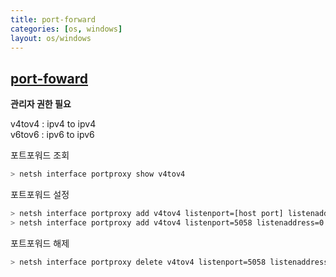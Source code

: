 ```yaml
---
title: port-forward
categories: [os, windows]
layout: os/windows
---
```


## [port-foward](https://docs.microsoft.com/ko-kr/windows-server/networking/technologies/netsh/netsh-interface-portproxy)
**관리자 권한 필요**

v4tov4 : ipv4 to ipv4<br/>
v6tov6 : ipv6 to ipv6

포트포워드 조회
```sh
> netsh interface portproxy show v4tov4
```

포트포워드 설정
```sh
> netsh interface portproxy add v4tov4 listenport=[host port] listenaddress=[host address] connectport=[guest port] connectaddress=[guest address]
> netsh interface portproxy add v4tov4 listenport=5058 listenaddress=0.0.0.0 connectport=22 connectaddress=192.168.55.50
```

포트포워드 해제
```sh
> netsh interface portproxy delete v4tov4 listenport=5058 listenaddress=0.0.0.0
```